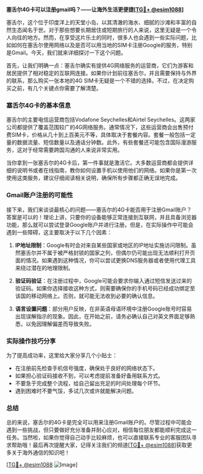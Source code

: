 **塞舌尔4G卡可以注册gmail吗？——让海外生活更便捷[[TG💪+ @esim1088](https://t.me/s/esim1088)]**

塞舌尔，这个位于印度洋上的天堂小岛，以其清澈的海水、细腻的沙滩和丰富的自然生态闻名于世。对于那些想要长期居住或短期旅行的人来说，这里无疑是一个令人向往的地方。然而，在享受这片乐土的同时，很多人也会遇到一些实际问题，比如如何在塞舌尔使用网络以及是否可以用当地的SIM卡注册Google的服务，特别是Gmail。今天，我们就来详细探讨一下这个问题。

首先，让我们明确一点：塞舌尔确实有提供4G网络服务的运营商，它们为游客和居民提供了相对稳定的互联网连接。如果你计划前往塞舌尔，并且需要保持与外界的联系，那么购买一张本地的4G SIM卡无疑是一个不错的选择。不过，在决定购买之前，有几个关键点你需要了解清楚。

### 塞舌尔4G卡的基本信息

塞舌尔的主要电信运营商包括Vodafone Seychelles和Airtel Seychelles。这两家公司都提供了覆盖范围较广的4G网络服务。通常情况下，这些运营商会出售预付费SIM卡，价格从几十到上百美元不等，具体取决于套餐内容。套餐一般包括一定量的数据流量、短信数量以及通话分钟数。此外，有些套餐还可能包含国际漫游服务，这对于经常需要跨国沟通的人来说非常实用。

当你拿到一张塞舌尔的4G卡后，第一件事就是激活它。大多数运营商都会提供详细的说明书或者在线指南，教你如何设置手机以使用他们的网络。如果你是第一次使用这类服务，建议仔细阅读相关说明，确保所有步骤都正确无误地完成。

### Gmail账户注册的可能性

接下来，我们来谈谈最核心的问题——塞舌尔的4G卡能否用于注册Gmail账户？答案是可以的！理论上讲，只要你的设备能够正常连接到互联网，并且具备浏览器功能，那么就可以尝试登录Google账户并进行注册。但是，在实际操作中可能会遇到一些障碍，这主要取决于以下几个因素：

1. **IP地址限制**：Google有时会对来自某些国家或地区的IP地址实施访问限制。虽然塞舌尔并不属于被严格封锁的国家之列，但偶尔仍可能出现无法顺利打开页面的情况。如果遇到这种情况，你可以尝试更换DNS服务器或者使用代理工具来绕过潜在的地理限制。

2. **验证码验证**：在注册过程中，Google可能会要求你输入通过短信发送过来的验证码。如果你选择接收这种方式，则需要确保你的手机号码已经成功绑定至该国的移动网络上。否则，就可能无法收到必要的确认信息。

3. **语言设置问题**：部分用户反映，在非英语母语环境中注册Google账号时容易出现误解指示的现象。因此，在开始之前，请务必确认自己对英文界面足够熟悉，以免因理解偏差而导致失败。

### 实际操作技巧分享

为了提高成功率，这里给大家分享几个小贴士：

- 在注册前先检查手机信号强度，确保处于良好的网络状态下。
- 如果担心验证码接收不到，可以考虑提前准备好备用联系方式。
- 不要急于完成整个流程，给自己留出充足的时间处理每个环节。
- 遇到困难时不要气馁，多试几次或许就能解决问题。

### 总结

总的来说，塞舌尔的4G卡是完全可以用来注册Gmail账户的。尽管过程中可能会遇到一些挑战，但只要做好充分准备并耐心应对，相信每位朋友都能顺利完成这一任务。当然啦，如果你觉得自己动手比较麻烦，也可以直接联系专业的客服团队寻求帮助哦！最后再次提醒大家，记得关注我们的频道[[TG💪+ @esim1088](https://t.me/s/esim1088)]获取更多关于海外通信的知识吧！

[[TG💪+ @esim1088](https://t.me/s/esim1088) ![Image](https://i.postimg.cc/4NQfJmqS/Snipaste-2025-05-13-00-14-12.png)]
